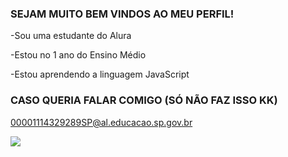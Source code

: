 ### SEJAM MUITO BEM VINDOS AO MEU PERFIL!

-Sou uma estudante do Alura

-Estou no 1 ano do Ensino Médio

-Estou aprendendo a linguagem JavaScript

### CASO QUERIA FALAR COMIGO (SÓ NÃO FAZ ISSO KK) 
00001114329289SP@al.educacao.sp.gov.br


![](https://media.tenor.com/getgZf-P-I8AAAAi/luffy-one-piece.gif)
